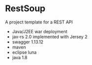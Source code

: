# RestSoup
  
A project template for a REST API
  
- Java/J2EE war deployment
- jax-rs 2.0 implemented with Jersey 2
- swagger 1.13.12
- maven
- eclipse luna
- java 1.8
